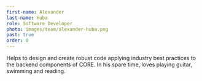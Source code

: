 ```yaml
---
first-name: Alexander
last-name: Huba
role: Software Developer
photo: images/team/alexander-huba.png
past: true
order: 0
---
```

Helps to design and create robust code applying industry best practices to the
backend components of CORE. In his spare time, loves playing guitar, swimming
and reading.
